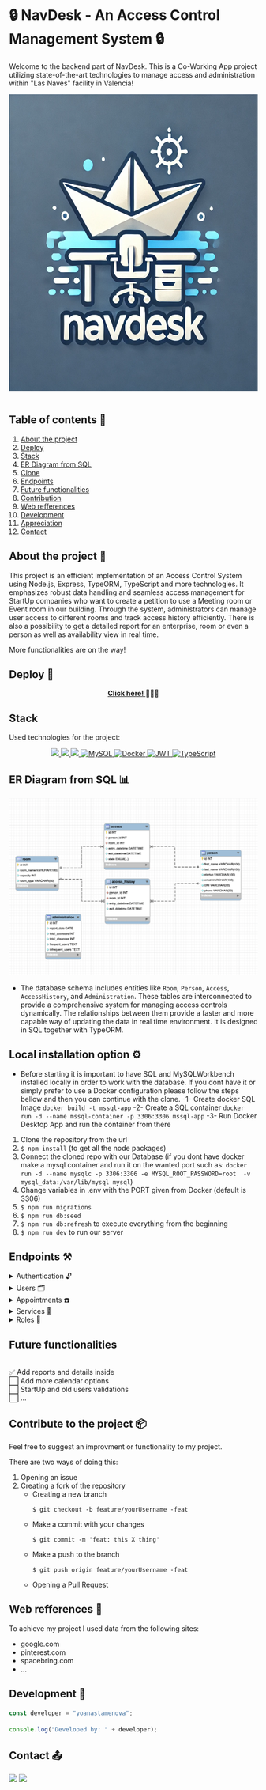 # 🔒 NavDesk - An Access Control Management System 🔒

Welcome to the backend part of NavDesk. This is a Co-Working App project utilizing state-of-the-art technologies to manage access and administration within "Las Naves" facility in Valencia!

<img src="./img/logo.webp" width="600" height="600" align="center">
<br>
<br>

##  <summary> Table of contents 📝</summary>
  <ol>
    <li><a href="#about-the-project-📁">About the project</a></li>
    <li><a href="#deploy-🚀">Deploy</a></li>
    <li><a href="#stack">Stack</a></li>
    <li><a href="#er-diagram-from-sql">ER Diagram from SQL</a></li>
    <li><a href="#local-installation-option">Clone</a></li>
    <li><a href="#endpoints-⚒">Endpoints</a></li>
    <li><a href="#future-functionalities">Future functionalities</a></li>
    <li><a href="#contributions">Contribution</a></li>
    <li><a href="#web-refferences">Web refferences</a></li>
    <li><a href="#development">Development</a></li>
    <li><a href="#appreciations">Appreciation</a></li>
    <li><a href="#contact">Contact</a></li>
  </ol>

## About the project 📁

This project is an efficient implementation of an Access Control System using Node.js, Express, TypeORM, TypeScript and more technologies. It emphasizes robust data handling and seamless access management for StartUp companies who want to create a petition to use a Meeting room or Event room in our building. Through the system, administrators can manage user access to different rooms and track access history efficiently. There is also a possibility to get a detailed report for an enterprise, room or even a person as well as availability view in real time.

More functionalities are on the way!

## Deploy 🚀

<div align="center">
    <a href="https://tattoo-studio.zeabur.app/"><strong> Click here! </strong></a>🚀🚀🚀
</div>

## Stack

Used technologies for the project:

<div align="center">
<a href="https://www.expressjs.com/">
    <img src= "https://img.shields.io/badge/express.js-%23404d59.svg?style=for-the-badge&logo=express&logoColor=%2361DAFB"/>
</a>
<a href="https://typescriptlang.org">
     <img src= "https://img.shields.io/badge/TypeScript-007ACC?style=for-the-badge&logo=typescript&logoColor=white" />
</a>    
<a href="https://nodejs.org/es/">
    <img src= "https://img.shields.io/badge/node.js-026E00?style=for-the-badge&logo=node.js&logoColor=white"/>
</a>

</a>
<a href="">
    <img src="https://img.shields.io/badge/MySQL-4479A1?style=for-the-badge&logo=mysql&logoColor=white" alt="MySQL" />
</a>
<a href="">
<img src="https://img.shields.io/badge/Docker-2496ED?style=for-the-badge&logo=docker&logoColor=white" alt="Docker" />
</a>
<a href="">
    <img src="https://img.shields.io/badge/JWT-000000?style=for-the-badge&logo=jsonwebtokens&logoColor=white" alt="JWT" />
</a>
<a href="">
    <img src="https://img.shields.io/badge/bcrypt-3178C6?style=for-the-badge&" alt="TypeScript" />
</a>
 </div>

## ER Diagram from SQL 📊

<img src="./img/Reverse_schema.png">

- The database schema includes entities like `Room`, `Person`, `Access`, `AccessHistory`, and `Administration`. These tables are interconnected to provide a comprehensive system for managing access controls dynamically. The relationships between them provide a faster and more capable way of updating the data in real time environment. It is designed in SQL together with TypeORM.

## Local installation option ⚙️
- Before starting it is important to have SQL and MySQLWorkbench installed locally in order to work with the database. If you dont have it or simply prefer to use a Docker configuration please follow the steps bellow and then you can continue with the clone.
  -1- Create docker SQL Image `docker build -t mssql-app`
  -2- Create a SQL container `docker run -d --name mssql-container -p 3306:3306 mssql-app`
  -3- Run Docker Desktop App and run the container from there

1. Clone the repository from the url
2. `$ npm install` (to get all the node packages)
3. Connect the cloned repo with our Database (if you dont have docker make a mysql container and run it on the wanted port such as:
` docker run -d --name mysqlc -p 3306:3306 -e MYSQL_ROOT_PASSWORD=root  -v mysql_data:/var/lib/mysql mysql `)
4. Change variables in .env with the PORT given from Docker (default is 3306)
5. `$ npm run migrations`
6. `$ npm run db:seed`
7. `$ npm run db:refresh` to execute everything from the beginning
8. `$ npm run dev` to run our server

## Endpoints ⚒

<details>
<summary>Authentication 🔓</summary> 

- REGISTER

          POST http://localhost:4000/api/register

    body:

    ```js
        {
            "email": "name@mail.com",
            "password": "123456789"
        }
    ```

<br>

- LOGIN	

          POST http://localhost:4000/api/login

    body:

    ```js
        {
            "email": "name@mail.com",
            "password": "123456789"
        }
    ```
</details>

<details>
<summary>Users 🗂</summary>

- GET ALL USERS (only admin)

          GET http://localhost:4000/api/users

    auth:

    ```js
        your token
    ```

<br>

- GET USER PROFILE 

          GET http://localhost:4000/api/users/profile

    auth:

    ```js
        your token
    ```

<br>

- UPDATE USER PROFILE BY ID

          PUT http://localhost:4000/api/profile/update

    body:

    ```js
        {
        "email": "newemail@mail.com"
        }
    ```

    auth:

    ```js
        your token
    ```
<br>

- GET USER BY EMAIL (only admin)

          GET http://localhost:4000/api/users/:email

    body:

    ```js
        {
            "email": "example@mail.com"
        }
    ```

    auth:

    ```js
        your token
    ```
<br>


- DELETE USER BY ID (only admin)

          DELETE http://localhost:4000/api/users/:id

    body:

    ```js
        {
            "id": 3     (the id of the user we want to delete)
        }
    ```

    auth:

    ```js
        your token
    ```

<br>

- CHANGE USER ROLE BY ID (only admin)

          PUT http://localhost:4000/api/users/:id/role

    auth:

    ```js
        your token
    ```
    body:

    ```js
        {
            "id" : 1 (this is the id of the user we will update)
            "role_id": 3     (the new role_id for our user goes here)
        }
    ```

</details>

<details>
<summary>Appointments ☎️</summary>

- CREATE APPOINTMENT

          POST http://localhost:4000/api/appointments/create

    body:

    ```js
        {
        "appointment_date": "2024/01/01",
        "service_id": 2
        }
    ```

    auth:

    ```js
        your token
    ```

<br>

- UPDATE USER APPOINTMENT BY ID

          PUT http://localhost:4000/api/appointments/change

    body:

    ```js
        {
        "id": 3           (the id of the appointment to update)
        "appointment_date": "2024/07/20"        (the new date)
        }
    ```

    auth:

    ```js
        your token
    ```

<br>

- GET USER APPIONTMENTS

          GET http://localhost:4000/api/appointments/scheduled

    auth:

    ```js
        your token
    ```

<br>

- DELETE APPOINTMENT BY ID

          DELETE http://localhost:4000/api/appointments/delete

    auth:

    ```js
        your token
    ```
    body:

    ```js
       {
        "id": 3 (of the appointment you want to delete)
       }
    ```

<br>

- GET APPOINTMENT BY ID

          GET http://localhost:4000/api/appointments/:id

    auth:

    ```js
        your token
    ```

    body:

    ```js
        {
        "id": 3           (the id of the appointment)
        }
    ```

</details>

<details>
<summary>Services 🪪</summary>

- GET ALL SERVICES 

          GET http://localhost:4000/api/services

    auth:

    ```js
        your token
    ```

<br>

- CREATE SERVICE (only for admin)

          POST http://localhost:4000/api/services

    body:

    ```js
        {
        "service_name": "name",
        "description": "what is the service about"
        }
    ```

    auth:

    ```js
        your token
    ```

<br>

- UPDATE SERVICE BY ID (only admin)

          PUT http://localhost:4000/api/services/:id

    body:

    ```js
        {
        "id": 3 (the id of the service to be updated)
        "service_name": "new name"     (new info)
        }
    ```

    auth:

    ```js
        your token
    ```

<br>

- DELETE SERVICE BY ID (only admin)

          DELETE http://localhost:4000/api/services/:id

    auth:

    ```js
        your token
    ```

    body:
     ```js
        {
            "id" : 3
        }
    ```

</details>

<details>
<summary>Roles 🪪</summary>

- GET ALL ROLES (only admin)
      
     GET http://localhost:4000/api/roles

     
    auth:

    ```js
        your token
    ```

<br>

- CREATE ROLE (only admin)
      
      POST http://localhost:4000/api/roles/create
    

    body:

    ```js
        {
        "name": "newRole"
        }
    ```

    auth:

    ```js
        your token
    ```
<br>

- UPDATE ROLE BY ID (only admin)
     
     PUT http://localhost:4000/api/roles/update/:id

    body:

    ```js
        {
        "id": 8,
        "name": "newName"
        }
    ```

     
    auth:

    ```js
        your token
    ```

<br>

- DELETE ROLE BY ID (only admin)

    PUT http://localhost:4000/api/roles/delete

      body:

    ```js
        {
        "id": 8
        }
    ```

     
    auth:

    ```js
        your token
    ```

<br>
</details>

## Future functionalities 
<br>
✅ Add reports and details inside <br>
⬜ Add more calendar options <br>
⬜ StartUp and old users validations <br>
⬜ ...  <br>

## Contribute to the project 📦

Feel free to suggest an improvment or functionality to my project.

There are two ways of doing this:

1. Opening an issue
2. Creating a fork of the repository
   - Creating a new branch
     ```
     $ git checkout -b feature/yourUsername -feat
     ```
   - Make a commit with your changes
     ```
     $ git commit -m 'feat: this X thing'
     ```
   - Make a push to the branch
     ```
     $ git push origin feature/yourUsername -feat
     ```
   - Opening a Pull Request

## Web refferences 📧

To achieve my project I used data from the following sites:

- google.com
- pinterest.com
- spacebring.com
- ...

## Development 📌

```js
const developer = "yoanastamenova";

console.log("Developed by: " + developer);
```

## Contact 📤

<a href = "mailto:yoana.stamenovaa@gmail.com"><img src="https://img.shields.io/badge/Gmail-C6362C?style=for-the-badge&logo=gmail&logoColor=white" target="_blank"></a>
<a href="https://www.linkedin.com/in/yoanastamenova" target="_blank"><img src="https://img.shields.io/badge/-LinkedIn-%230077B5?style=for-the-badge&logo=linkedin&logoColor=white" target="_blank"></a>

</p>